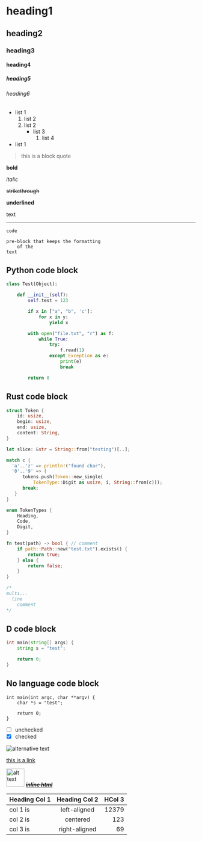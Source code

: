 # heading1

## heading2

### heading3

#### heading4

##### heading5

###### heading6


* list 1
    1. list 2
    1. list 2
        * list 3
            1. list 4
* list 1

> this is a block quote

**bold**

*italic*

~~strikethrough~~

__underlined__

text

---

`code`

    pre-block that keeps the formatting
        of the
    text

## Python code block
```python
class Test(Object):

    def __init__(self):
        self.test = 123

        if x in ["a", "b", 'c']:
            for x in y:
                yield x

        with open("file.txt", "r") as f:
            while True:
                try:
                    f.read(1)
                except Exception as e:
                    print(e)
                    break

        return 0
```

## Rust code block
```rust
struct Token {
    id: usize,
    begin: usize,
    end: usize,
    content: String,
}

let slice: &str = String::from("testing")[..];

match c {
  'a'..'z' => println!("found char"),
  '0'..'9' => {
      tokens.push(Token::new_single(
          TokenType::Digit as usize, i, String::from(c)));
      break;
   }
}

enum TokenTypes {
    Heading,
    Code,
    Digit,
}

fn test(path) -> bool { // comment
    if path::Path::new("test.txt").exists() {
        return true;
    } else {
        return false;
    }
}

/*
multi...
  line
    comment
*/
```

## D code block
```d
int main(string[] args) {
    string s = "test";

    return 0;
}
```

## No language code block
```
int main(int argc, char **argv) {
    char *s = "test";

    return 0;
}
```

- [ ] unchecked
- [x] checked

![alternative text](images/icon.png)

[this is a link](https://google.com)

<p>
<img src="images/broken.png" alt="alt text" height="48" width="48">
<strike><u><i><b>inline html</b></i></u></strike>
</p>

| Heading Col 1 | Heading Col 2 | HCol 3|
| ------------- |:-------------:| -----:|
| col 1 is      | left-aligned  | 12379 |
| col 2 is      | centered      |   123 |
| col 3 is      | right-aligned |    69 |

